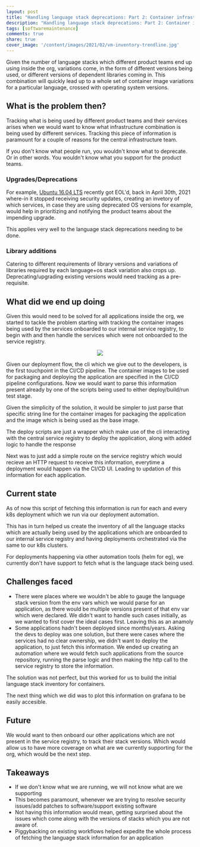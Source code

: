 ```yaml
---
layout: post
title: "Handling language stack deprecations: Part 2: Container infrastructure"
description: "Handling language stack deprecations: Part 2: Container infrastructure"
tags: [softwaremaintenance]
comments: true
share: true
cover_image: '/content/images/2021/02/vm-inventory-trendline.jpg'
---
```


Given the number of language stacks which different product teams end up using inside the org, variations come, in the form of different versions being used, or different versions of dependent libraries coming in. This combination will quickly lead up to a whole set of container image variations for a particular language, crossed with operating system versions.

## What is the problem then?

Tracking what is being used by different product teams and their services arises when we would want to know what infrastructure combination is being used by different services. Tracking this piece of information is paramount for a couple of reasons for the central infrastructure team.

If you don't know what people run, you wouldn't know what to deprecate. Or in other words. You wouldn't know what you support for the product teams.

### Upgrades/Deprecations

For example, [Ubuntu 16.04 LTS](https://ubuntu.com/about/release-cycle) recently got EOL'd, back in April 30th, 2021 where-in it stopped receiving security updates, creating an invetory of which services, in case they are using deprecated OS versions for example, would help in prioritizing and notifying the product teams about the impending upgrade.

This applies very well to the language stack deprecations needing to be done.

### Library additions

Catering to different requirements of library versions and variations of libraries required by each language+os stack variation also crops up. Deprecating/upgrading existing versions would need tracking as a pre-requisite.

## What did we end up doing

Given this would need to be solved for all applications inside the org, we started to tackle the problem starting with tracking the container images being used by the services onboarded to our internal service registry, to begin with and then handle the services which were not onboarded to the service registry.

<center><img src="/content/images/2021/06/vesemir-deployment-flow.jpg"></center>

Given our deployment flow, the cli which we give out to the developers, is the first touchpoint in the CI/CD pipeline. The container images to be used for packaging and deploying the application are specified in the CI/CD pipeline configurations. Now we would want to parse this information present already by one of the scripts being used to either deploy/build/run test stage.

Given the simplicity of the solution, it would be simpler to just parse that specific string line for the container images for packaging the application and the image which is being used as the base image.

The deploy scripts are just a wrapper which make use of the cli interacting with the central service registry to deploy the application, along with added logic to handle the response

Next was to just add a simple route on the service registry which would recieve an HTTP request to receive this information, everytime a deployment would happen via the CI/CD UI. Leading to updation of this information for each application.

## Current state

As of now this script of fetching this information is run for each and every k8s deployment which we run via our deployment automation. 

This has in turn helped us create the inventory of all the language stacks which are actually being used by the 
applications which are onboarded to our internal service registry and having deployments orchestrated via the same to our k8s clusters.

For deployments happening via other automation tools (helm for eg), we currently don't have support to fetch what is the language stack being used.

## Challenges faced

- There were places where we wouldn't be able to gauge the language stack version from the env vars which we would parse for an application, as there would be multiple versions present of that env var which were declared. We didn't want to handle such cases initially, as we wanted to first cover the ideal cases first. Leaving this as an anamoly
- Some applications hadn't been deployed since months/years. Asking the devs to deploy was one solution, but there were cases where the services had no clear ownership, we didn't want to deploy the application, to just fetch this information. We ended up creating an automation where we would fetch such applications from the source repository, running the parse logic and then making the http call to the service registry to store the information.

The solution was not perfect, but this worked for us to build the initial language stack inventory for containers.

The next thing which we did was to plot this information on grafana to be easily accesible. 

## Future

We would want to then onboard our other applications which are not present in the service registry, to track their stack versions. Which would allow us to have more coverage on what are we currently supporting for the org, which would be the next step.

## Takeaways

- If we don't know what we are running, we will not know what are we supporting
- This becomes paramount, whenever we are trying to resolve security issues/add patches to software/support existing software
- Not having this information would mean, getting surprised about the issues which come along with the versions of stacks which you are not aware of.
- Piggybacking on existing workflows helped expedite the whole process of fetching the language stack information for an application

